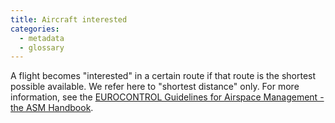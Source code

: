 ```yaml
---
title: Aircraft interested
categories:
  - metadata
  - glossary
---
```



A flight becomes "interested" in a certain route if that route is the shortest possible available.
We refer here to "shortest distance" only.
For more information, see the
[EUROCONTROL Guidelines for Airspace Management - the ASM Handbook][asm].


[asm]: https://www.eurocontrol.int/publication/european-route-network-improvement-plan-ernip-part-3 "The ASM Handbook"